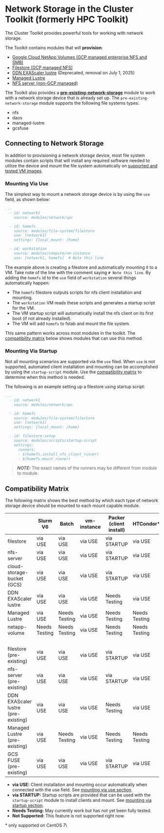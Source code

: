 # Network Storage in the Cluster Toolkit (formerly HPC Toolkit)

The Cluster Toolkit provides powerful tools for working with network
storage.

The Toolkit contains modules that will **provision**:

- [Google Cloud NetApp Volumes (GCP managed enterprise NFS and SMB)][netapp-volumes]
- [Filestore (GCP managed NFS)][filestore]
- [DDN EXAScaler lustre][ddn-exascaler] (Deprecated, removal on July 1, 2025)
- [Managed Lustre][managed-lustre]
- [NFS server (non-GCP managed)][nfs-server]

The Toolkit also provides a **[pre-existing-network-storage]** module to work
with a network storage device that is already set up. The
`pre-existing-network-storage` module supports the following file systems types:

- nfs
- daos
- managed-lustre
- gcsfuse

## Connecting to Network Storage

In addition to provisioning a network storage device, most file system modules
contain scripts that will install any required software needed to utilize the
device and mount the file system automatically on
[supported and tested VM images](./vm-images.md).

### Mounting Via Use

The simplest way to mount a network storage device is by using the `use` field,
as shown below:

```yaml
...
  - id: network1
    source: modules/network/vpc

  - id: homefs
    source: modules/file-system/filestore
    use: [network1]
    settings: {local_mount: /home}

  - id: workstation
    source: modules/compute/vm-instance
    use: [network1, homefs]  # Note this line
```

The example above is creating a filestore and automatically mounting it to a VM.
Take note of the line with the comment saying `# Note this line`. By adding the
`homefs` id to the `use` field of `workstation` several things automatically
happen:

- The `homefs` filestore outputs scripts for nfs client installation and
  mounting.
- The `workstation` VM reads these scripts and generates a startup script for
  the VM.
- The VM startup script will automatically install the nfs client on its first
  boot (if not already installed).
- The VM will add `homefs` to fstab and mount the file system.

This same pattern works across most modules in the toolkit. The
[compatibility matrix](#compatibility-matrix) below shows modules that can use
this method.

### Mounting Via Startup

Not all mounting scenarios are supported via the `use` filed. When `use` is not
supported, automated client installation and mounting can be accomplished by
using the `startup-script` module. Use the
[compatibility matrix](#compatibility-matrix) to determine when this method is
needed.

The following is an example setting up a filestore using startup script:

```yaml
...
  - id: network1
    source: modules/network/vpc

  - id: homefs
    source: modules/file-system/filestore
    use: [network1]
    settings: {local_mount: /home}

  - id: filestore-setup
    source: modules/scripts/startup-script
    settings:
      runners:
      - $(homefs.install_nfs_client_runner)
      - $(homefs.mount_runner)
```

> **_NOTE:_** The exact names of the runners may be different from module to
> module.

## Compatibility Matrix

The following matrix shows the best method by which each type of network storage
device should be mounted to each mount capable module.

&nbsp; | Slurm V6 | Batch | vm-instance | Packer (client install) | HTCondor\* | PBS Pro\*
-- | -- | -- | -- | -- | -- | --
filestore | via USE | via USE | via USE | via STARTUP | via USE | via USE
nfs-server | via USE | via USE | via USE | via STARTUP | via USE | via USE
cloud-storage-bucket (GCS)| via USE | via USE | via USE | via STARTUP | via USE | via USE
DDN EXAScaler lustre | via USE | via USE | via USE | Needs Testing | via USE | via USE
Managed Lustre | via USE | Needs Testing | via USE | Needs Testing | Needs Testing |  Needs Testing
netapp-volume | Needs Testing | Needs Testing | via USE | Needs Testing | Needs Testing | Needs Testing
  |  |   |   |   |   |  
filestore (pre-existing) | via USE | via USE | via USE | via STARTUP | via USE | via USE
nfs-server (pre-existing) | via USE | via USE | via USE | via STARTUP | via USE | via USE
DDN EXAScaler lustre (pre-existing) | via USE | via USE | via USE | Needs Testing | via USE | via USE
Managed Lustre (pre-existing) | via USE| Needs Testing | via USE | Needs Testing | Needs Testing |  Needs Testing
GCS FUSE (pre-existing) | via USE | via USE | via USE | via STARTUP | via USE | Needs Testing

- **via USE:** Client installation and mounting occur automatically when
  connected with the use field. See
  [mounting via use section](#mounting-via-use).
- **via STARTUP:** Startup scripts are provided that can be used with the
  `startup-script` module to install clients and mount. See
  [mounting via startup section](#mounting-via-startup).
- **Needs Testing:** May currently work but has not yet been fully tested.
- **Not Supported:** This feature is not supported right now.

\* only supported on CentOS 7\

[filestore]: ../modules/file-system/filestore/README.md
[pre-existing-network-storage]: ../modules/file-system/pre-existing-network-storage/README.md
[ddn-exascaler]: ../community/modules/file-system/DDN-EXAScaler/README.md
[managed-lustre]: ../modules/file-system/managed-lustre/README.md
[nfs-server]: ../community/modules/file-system/nfs-server/README.md
[netapp-volumes]: ../modules/file-system/netapp-volume/README.md

